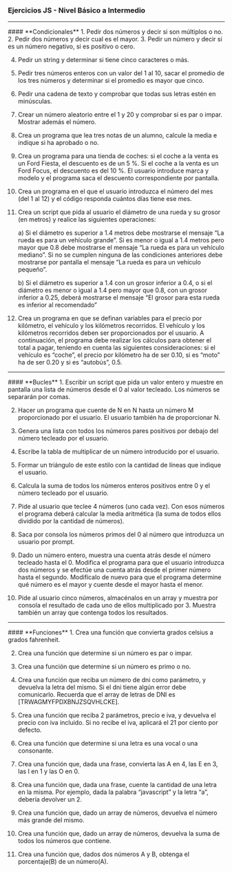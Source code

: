 ### Ejercicios JS - Nivel Básico a Intermedio
<hr>
#### **Condicionales**
1. Pedir dos números y decir si son múltiplos o no.
2. Pedir dos números y decir cual es el mayor.
3. Pedir un número y decir si es un número negativo, si es positivo o cero.

4. Pedir un string y determinar si tiene cinco caracteres o más.

5. Pedir tres números enteros con un valor del 1 al 10, sacar el promedio de los tres números y determinar si el promedio es mayor que cinco.

6. Pedir una cadena de texto y comprobar que todas sus letras estén en minúsculas.

7. Crear un número aleatorio entre el 1 y 20 y comprobar si es par o impar. Mostrar además el número.

8. Crea un programa que lea tres notas de un alumno, calcule la media e indique si ha aprobado o no.

9. Crea un programa para una tienda de coches: si el coche a la venta es un Ford Fiesta, el descuento es de un 5 %. Si el coche a la venta es un Ford Focus, el descuento es del 10 %.
El usuario introduce marca y modelo y el programa saca el descuento correspondiente por pantalla.

10. Crea un programa en el que el usuario introduzca el número del mes (del 1 al 12) y el código responda cuántos días tiene ese mes.

11. Crea un script que pida al usuario el diámetro de una rueda y su grosor (en metros) y realice las siguientes operaciones:

    a) Si el diámetro es superior a 1.4 metros debe mostrarse el mensaje “La rueda es para un vehículo grande”. Si es menor o igual a 1.4 metros pero mayor que 0.8 debe mostrarse el mensaje “La rueda es para un vehículo mediano”. Si no se cumplen ninguna de las condiciones anteriores debe mostrarse por pantalla el mensaje “La rueda es para un vehículo pequeño”.

    b) Si el diámetro es superior a 1.4 con un grosor inferior a 0.4, o si el diámetro es menor o igual a 1.4 pero mayor que 0.8, con un grosor inferior a 0.25, deberá mostrarse el mensaje “El grosor para esta rueda es inferior al recomendado”

12. Crea un programa en que se definan variables para el precio por kilómetro, el vehículo y los kilómetros recorridos. El vehículo y los kilómetros recorridos deben ser proporcionados por el usuario. A continuación, el programa debe realizar los cálculos para obtener el total a pagar, teniendo en cuenta las siguientes consideraciones: si el vehículo es “coche”, el precio por kilómetro ha de ser 0.10, si es “moto” ha de ser 0.20 y si es “autobús”, 0.5.

<hr>
#### **Bucles**
1. Escribir un script que pida un valor entero y muestre en pantalla una lista de números desde el 0 al valor tecleado. Los números se separarán por comas.

2. Hacer un programa que cuente de N en N hasta un número M proporcionado por el usuario. El usuario también ha de proporcionar N.

3. Genera una lista con todos los números pares positivos por debajo del número tecleado por el usuario.

4. Escribe la tabla de multiplicar de un número introducido por el usuario.

5. Formar un triángulo de este estilo con la cantidad de líneas que indique el usuario.

6. Calcula la suma de todos los números enteros positivos entre 0 y el número tecleado por el usuario.

7. Pide al usuario que teclee 4 números (uno cada vez). Con esos números el programa deberá calcular la media aritmética (la suma de todos ellos dividido por la cantidad de números).

8. Saca por consola los números primos del 0 al número que introduzca un usuario por prompt.

9. Dado un número entero, muestra una cuenta atrás desde el número tecleado hasta el 0.
Modifica el programa para que el usuario introduzca dos números y se efectúe una cuenta atrás desde el primer número hasta el segundo. Modifícalo de nuevo para que el programa determine qué número es el mayor y cuente desde el mayor hasta el menor.

10. Pide al usuario cinco números, almacénalos en un array y muestra por consola el resultado de cada uno de ellos multiplicado por 3. Muestra también un array que contenga todos los resultados.

<hr>
#### **Funciones**
1. Crea una función que convierta grados celsius a grados fahrenheit.

2. Crea una función que determine si un número es par o impar.

3. Crea una función que determine si un número es primo o no.

4. Crea una función que reciba un número de dni como parámetro, y devuelva la letra del mismo. Si el dni tiene algún error debe comunicarlo. Recuerda que el array de letras de DNI es [TRWAGMYFPDXBNJZSQVHLCKE].

5. Crea una función que reciba 2 parámetros, precio e iva, y devuelva el precio con iva incluido. Si no recibe el iva, aplicará el 21 por ciento por defecto.

6. Crea una función que determine si una letra es una vocal o una consonante.

7. Crea una función que, dada una frase, convierta las A en 4, las E en 3, las I en 1 y las O en 0.

8. Crea una función que, dada una frase, cuente la cantidad de una letra en la misma. Por ejemplo, dada la palabra “javascript” y la letra “a”, debería devolver un 2.

9. Crea una función que, dado un array de números, devuelva el número más grande del mismo.

10. Crea una función que, dado un array de números, devuelva la suma de todos los números que contiene.

11. Crea una función que, dados dos números A y B, obtenga el porcentaje(B) de un número(A).
